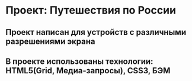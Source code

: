 # Проект: Путешествия по России

## Проект написан для устройств с различными разрешениями экрана

## В проекте использованы технологии: HTML5(Grid, Медиа-запросы), CSS3, БЭМ
